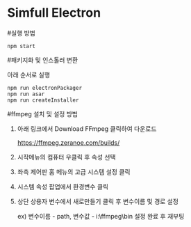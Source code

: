 # Simfull Electron

#실행 방법

    npm start

#패키지화 및 인스톨러 변환

아래 순서로 실행

    npm run electronPackager
    npm run asar
    npm run createInstaller

#ffmpeg 설치 및 설정 방법

1. 아래 링크에서 Download FFmpeg 클릭하여 다운로드

   https://ffmpeg.zeranoe.com/builds/

2. 시작메뉴의 컴퓨터 우클릭 후 속성 선택

3. 좌측 제어판 홈 메뉴의 고급 시스템 설정 클릭

4. 시스템 속성 팝업에서 환경변수 클릭

5. 상단 상용자 변수에서 새로만들기 클릭 후 변수이름 및 경로 설정

   ex) 변수이름 - path, 변수값 - i:\ffmpeg\bin 설정 완료 후 재부팅
